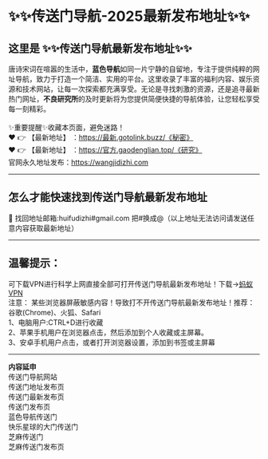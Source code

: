 # :sparkles::sparkles:传送门导航-2025最新发布地址:sparkles::sparkles:
## 这里是 **:sparkles::sparkles:传送门导航最新发布地址:sparkles::sparkles:**<br>
唐诗宋词在喧嚣的生活中，**蓝色导航**如同一片宁静的自留地，专注于提供纯粹的网址导航，致力于打造一个简洁、实用的平台。这里收录了丰富的福利内容、娱乐资源和技术网站，让每一次探索都充满享受。无论是寻找刺激的资源，还是追寻最新热门网址，**不良研究所**的及时更新将为您提供简便快捷的导航体验，让您轻松享受每一刻精彩。<br><br>
✨重要提醒✨收藏本页面，避免迷路！<br>
❤️ 👉 【最新地址】 ：https://最新.gotolink.buzz/《秘密》<br>
❤️ 👉 【最新地址】 ：https://官方.gaodenglian.top/《研究》<br>
官网永久地址发布：https://wangjidizhi.com<br>

---
## **怎么才能快速找到传送门导航最新发布地址**<br>

📧 找回地址邮箱:huifudizhi#gmail.com 把#换成@（以上地址无法访问请发送任意内容获取最新地址）<br>

---
## 温馨提示：
可下载VPN进行科学上网直接全部可打开传送门导航最新发布地址！下载→<a href="https://57b.barrtaq.cc/c-21265/a-bS5rc" target="_blank">蚂蚁VPN</a><br>
注意： 某些浏览器屏蔽敏感内容！导致打不开传送门导航最新发布地址！推荐：谷歌(Chrome)、火狐、Safari<br>
1、电脑用户:CTRL+D进行收藏<br>
2、苹果手机用户在浏览器点击，然后添加到个人收藏或主屏幕。<br>
3、安卓手机用户点击，或者打开浏览器设置，添加到书签或主屏幕

---
**内容延申**<br>
传送门导航网站<br>
传送门地址发布页<br>
传送门最新发布页<br>
传送门发布页<br>
蓝色导航传送门<br>
快乐星球的大门传送门<br>
芝麻传送门<br>
芝麻传送门发布页<br>
